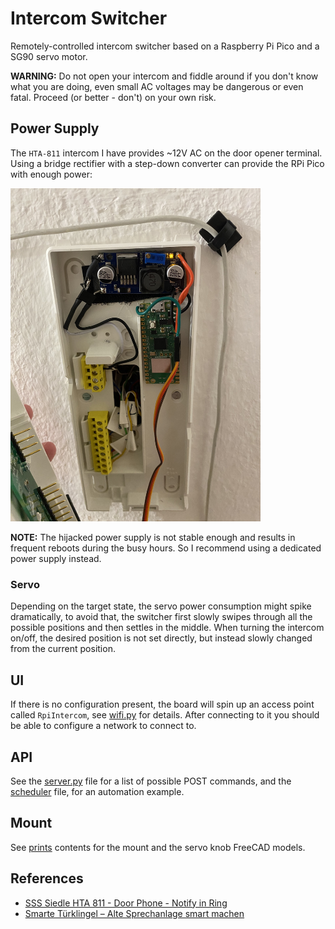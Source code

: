 # Intercom Switcher

Remotely-controlled intercom switcher based on a Raspberry Pi Pico and a SG90 servo motor.

**WARNING:** Do not open your intercom and fiddle around if you don't know what you are doing, even small AC voltages
may be dangerous or even fatal. Proceed (or better - don't) on your own risk.

## Power Supply

The `HTA-811` intercom I have provides ~12V AC on the door opener terminal. Using a bridge rectifier with a step-down
converter can provide the RPi Pico with enough power:

<img src="doc/setup.jpeg" width="400" alt="setup" />

**NOTE:** The hijacked power supply is not stable enough and results in frequent reboots during the busy hours. So I
recommend using a dedicated power supply instead.

### Servo

Depending on the target state, the servo power consumption might spike dramatically, to avoid that, the switcher first
slowly swipes through all the possible positions and then settles in the middle. When turning the intercom on/off,
the desired position is not set directly, but instead slowly changed from the current position.


## UI

If there is no configuration present, the board will spin up an access point called `RpiIntercom`, see
[wifi.py](./wifi.py) for details. After connecting to it you should be able to configure a network to connect to.

## API

See the [server.py](./server.py) file for a list of possible POST commands, and the
[scheduler](./doc/scheduler/scheduler) file, for an automation example.

## Mount

See [prints](./doc/prints) contents for the mount and the servo knob FreeCAD models.

## References

- [SSS Siedle HTA 811 - Door Phone - Notify in Ring](https://community.home-assistant.io/t/sss-siedle-hta-811-door-phone-notify-in-ring/405179)
- [Smarte Türklingel – Alte Sprechanlage smart machen](https://www.panbachi.de/smarte-tuerklingel-alte-sprechanlage-smart-machen/)